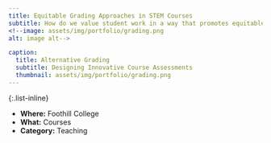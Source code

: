 ```yaml
---
title: Equitable Grading Approaches in STEM Courses
subtitle: How do we value student work in a way that promotes equitable learning?
<!--image: assets/img/portfolio/grading.png
alt: image alt-->

caption:
  title: Alternative Grading
  subtitle: Designing Innovative Course Assessments
  thumbnail: assets/img/portfolio/grading.png
---
```


{:.list-inline}
- **Where:** Foothill College
- **What:** Courses
- **Category:** Teaching

